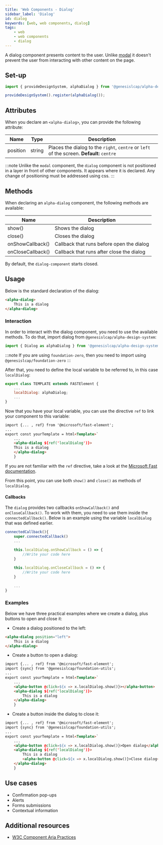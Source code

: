 ```yaml
---
title: 'Web Components - Dialog'
sidebar_label: 'Dialog'
id: dialog
keywords: [web, web components, dialog]
tags:
    - web
    - web components
    - dialog
---
```


A dialog component presents content to the user. Unlike [modal](../../../../web/web-components/interaction/modal/) it doesn't prevent the user from interacting with other content on the page.

## Set-up

```ts
import { provideDesignSystem, alphaDialog } from '@genesislcap/alpha-design-system';

provideDesignSystem().register(alphaDialog());
```
## Attributes

When you declare an `<alpha-dialog>`, you can provide the following attribute:

| Name     | Type   | Description                                                                     |
|----------|--------|---------------------------------------------------------------------------------|
| position | string | Places the dialog to the `right`, `centre` or `left` of the screen. **Default:** `centre` |

:::note
Unlike the `modal` component, the `dialog` component is not positioned in a layer in front of other components. It appears where it is declared. Any change of positioning must be addressed using css. 
:::

## Methods

When declaring an `alpha-dialog` component, the following methods are available:

| Name              | Description                               |
|-------------------|-------------------------------------------|
| show()            | Shows the dialog                          |
| close()           | Closes the dialog                         |
| onShowCallback()  | Callback that runs before open the dialog |
| onCloseCallback() | Callback that runs after close the dialog |

By default, the `dialog-component` starts closed.

## Usage

Below is the standard declaration of the dialog:

```html
<alpha-dialog>
    This is a dialog
</alpha-dialog>
```

### Interaction

In order to interact with the dialog component, you need to use the available methods. To do that, import dialog from `@genesislcap/alpha-design-system`:

``` typescript
import { Dialog as alphaDialog } from '@genesislcap/alpha-design-system';
```
:::note
If you are using `foundation-zero`, then you need to import using `@genesislcap/foundation-zero`
:::

After that, you need to define the local variable to be referred to, in this case `localDialog`:

```js {3}
export class TEMPLATE extends FASTElement {
    ...
    localDialog: alphaDialog;
    ...
}
```

Now that you have your local variable, you can use the directive `ref` to link your component to this variable:

```html {1,5-7}
import {... , ref} from '@microsoft/fast-element';
...
export const yourTemplate = html<Template>`
    ...
    <alpha-dialog ${ref('localDialog')}>
    This is a dialog
    </alpha-dialog>
    }
```

If you are not familiar with the `ref` directive, take a look at the [Microsoft Fast documentation](https://www.fast.design/docs/fast-element/using-directives/#the-repeat-directive).

From this point, you can use both `show()` and `close()` as methods of `localDialog`.

#### Callbacks

The `dialog` provides two callbacks `onShowCallback()` and `onCloseCallback()`. To work with them, you need to use them inside the `connectedCallback()`. Below is an example using the variable `localDialog` that was defined earlier.

```js
connectedCallback(){
    super.connectedCallback()
    ...

    this.localDialog.onShowCallback = () => {
        //Write your code here
    }
    
    this.localDialog.onCloseCallback = () => {
        //Write your code here
    }
    
    ...
}
```

### Examples

Below we have three practical examples where we create a dialog, plus buttons to open and close it:

- Create a dialog positioned to the left:
```html
<alpha-dialog position="left">
    This is a dialog
</alpha-dialog>
```
- Create a button to open a dialog:

```html {6}
import {... , ref} from '@microsoft/fast-element';
import {sync} from '@genesislcap/foundation-utils';
...
export const yourTemplate = html<Template>`
    ...
    <alpha-button @click=${x => x.localDialog.show()}></alpha-button>
    <alpha-dialog ${ref('localDialog')}>
        This is a dialog
    </alpha-dialog>
    }
```

- Create a button inside the dialog to close it:

```html {9}
import {... , ref} from '@microsoft/fast-element';
import {sync} from '@genesislcap/foundation-utils';
...
export const yourTemplate = html<Template>`
    ...
    <alpha-button @click=${x => x.localDialog.show()}>Open dialog</alpha-button>
    <alpha-dialog ${ref('localDialog')}>
        This is a dialog
        <alpha-button @click=${x => x.localDialog.show()}>Close dialog</alpha-button>
    </alpha-dialog>
    }
```

## Use cases

- Confirmation pop-ups
- Alerts
- Forms submissions
- Contextual information

## Additional resources

- [W3C Component Aria Practices](https://w3c.github.io/aria-practices/#dialog_modal)
